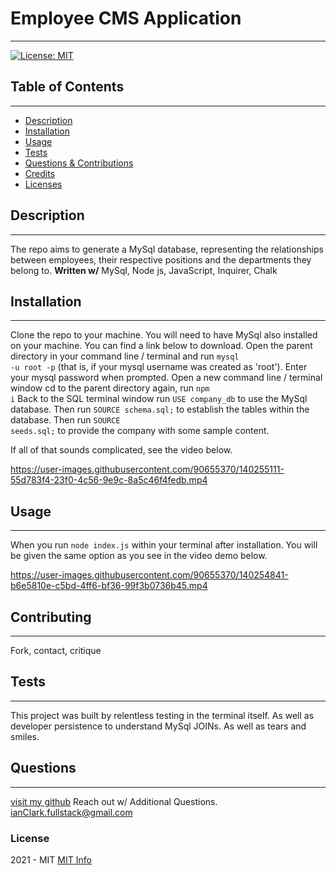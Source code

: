 # Employee CMS Application
 ------
 [![License: MIT](https://img.shields.io/badge/License-MIT-yellow.svg)](https://opensource.org/licenses/MIT)
 
 ## Table of Contents
 ------
 
 * [Description](#description)
 * [Installation](#installation)
 * [Usage](#usage)
 * [Tests](#tests)
 * [Questions & Contributions](#questions-contribute)
 * [Credits](#credits)
 * [Licenses](#licenses)
 
 ## Description
 ------
 The repo aims to generate a MySql database, representing the relationships between employees, their respective positions and the departments they belong to. 
 **Written w/**
 MySql, Node js, JavaScript, Inquirer, Chalk
 
 ## Installation
 ------
 Clone the repo to your machine. You will need to have MySql also installed on your machine. You can find a link below to download. 
 Open the parent directory in your command line / terminal and run <code>mysql -u root -p</code> (that is, if your mysql username was created as 'root').
 Enter your mysql password when prompted. 
 Open a new command line / terminal window cd to the parent directory again, run <code>npm i</code> 
 Back to the SQL terminal window run <code>USE company_db</code> to use the MySql database.
 Then run <code>SOURCE schema.sql;</code> to establish the tables within the database. 
 Then run <code>SOURCE seeds.sql;</code> to provide the company with some sample content. 
 
 If all of that sounds complicated, see the video below.
 


https://user-images.githubusercontent.com/90655370/140255111-55d783f4-23f0-4c56-9e9c-8a5c46f4fedb.mp4



 
 ## Usage
 ------
 When you run <code>node index.js</code> within your terminal after installation. You will be given the same option as you see in the video demo below.
 

https://user-images.githubusercontent.com/90655370/140254841-b6e5810e-c5bd-4ff6-bf36-99f3b0736b45.mp4


 
 ## Contributing
 ------
 Fork, contact, critique
 
 ## Tests
 ------
 This project was built by relentless testing in the terminal itself. As well as developer persistence to understand MySql JOINs. As well as tears and smiles.
  ## Questions
 ------
 [visit my github](https://www.github.com/ianClark.fullstack)
 Reach out w/ Additional Questions.
 ianClark.fullstack@gmail.com
 
  ### License
  2021 - MIT
 [MIT Info](https://choosealicense.com/licenses/mit/)

